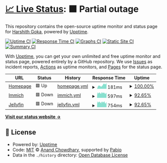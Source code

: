 # [📈 Live Status](https://tastelessjolt.github.io/upptime): <!--live status--> **🟧 Partial outage**

This repository contains the open-source uptime monitor and status page for [Harshith Goka](goka.dev), powered by [Upptime](https://github.com/upptime/upptime).

[![Uptime CI](https://github.com/tastelessjolt/upptime/workflows/Uptime%20CI/badge.svg)](https://github.com/tastelessjolt/upptime/actions?query=workflow%3A%22Uptime+CI%22)
[![Response Time CI](https://github.com/tastelessjolt/upptime/workflows/Response%20Time%20CI/badge.svg)](https://github.com/tastelessjolt/upptime/actions?query=workflow%3A%22Response+Time+CI%22)
[![Graphs CI](https://github.com/tastelessjolt/upptime/workflows/Graphs%20CI/badge.svg)](https://github.com/tastelessjolt/upptime/actions?query=workflow%3A%22Graphs+CI%22)
[![Static Site CI](https://github.com/tastelessjolt/upptime/workflows/Static%20Site%20CI/badge.svg)](https://github.com/tastelessjolt/upptime/actions?query=workflow%3A%22Static+Site+CI%22)
[![Summary CI](https://github.com/tastelessjolt/upptime/workflows/Summary%20CI/badge.svg)](https://github.com/tastelessjolt/upptime/actions?query=workflow%3A%22Summary+CI%22)

With [Upptime](https://upptime.js.org), you can get your own unlimited and free uptime monitor and status page, powered entirely by a GitHub repository. We use [Issues](https://github.com/tastelessjolt/upptime/issues) as incident reports, [Actions](https://github.com/tastelessjolt/upptime/actions) as uptime monitors, and [Pages](https://tastelessjolt.github.io/upptime) for the status page.

<!--start: status pages-->
<!-- This summary is generated by Upptime (https://github.com/upptime/upptime) -->
<!-- Do not edit this manually, your changes will be overwritten -->
<!-- prettier-ignore -->
| URL | Status | History | Response Time | Uptime |
| --- | ------ | ------- | ------------- | ------ |
| <img alt="" src="https://icons.duckduckgo.com/ip3/goka.dev.ico" height="13"> [Homepage](https://goka.dev) | 🟩 Up | [homepage.yml](https://github.com/tastelessjolt/upptime/commits/HEAD/history/homepage.yml) | <details><summary><img alt="Response time graph" src="./graphs/homepage/response-time-week.png" height="20"> 181ms</summary><br><a href="https://goka.dev/history/homepage"><img alt="Response time 183" src="https://img.shields.io/endpoint?url=https%3A%2F%2Fraw.githubusercontent.com%2Ftastelessjolt%2Fupptime%2FHEAD%2Fapi%2Fhomepage%2Fresponse-time.json"></a><br><a href="https://goka.dev/history/homepage"><img alt="24-hour response time 270" src="https://img.shields.io/endpoint?url=https%3A%2F%2Fraw.githubusercontent.com%2Ftastelessjolt%2Fupptime%2FHEAD%2Fapi%2Fhomepage%2Fresponse-time-day.json"></a><br><a href="https://goka.dev/history/homepage"><img alt="7-day response time 181" src="https://img.shields.io/endpoint?url=https%3A%2F%2Fraw.githubusercontent.com%2Ftastelessjolt%2Fupptime%2FHEAD%2Fapi%2Fhomepage%2Fresponse-time-week.json"></a><br><a href="https://goka.dev/history/homepage"><img alt="30-day response time 185" src="https://img.shields.io/endpoint?url=https%3A%2F%2Fraw.githubusercontent.com%2Ftastelessjolt%2Fupptime%2FHEAD%2Fapi%2Fhomepage%2Fresponse-time-month.json"></a><br><a href="https://goka.dev/history/homepage"><img alt="1-year response time 183" src="https://img.shields.io/endpoint?url=https%3A%2F%2Fraw.githubusercontent.com%2Ftastelessjolt%2Fupptime%2FHEAD%2Fapi%2Fhomepage%2Fresponse-time-year.json"></a></details> | <details><summary><a href="https://goka.dev/history/homepage">100.00%</a></summary><a href="https://goka.dev/history/homepage"><img alt="All-time uptime 100.00%" src="https://img.shields.io/endpoint?url=https%3A%2F%2Fraw.githubusercontent.com%2Ftastelessjolt%2Fupptime%2FHEAD%2Fapi%2Fhomepage%2Fuptime.json"></a><br><a href="https://goka.dev/history/homepage"><img alt="24-hour uptime 100.00%" src="https://img.shields.io/endpoint?url=https%3A%2F%2Fraw.githubusercontent.com%2Ftastelessjolt%2Fupptime%2FHEAD%2Fapi%2Fhomepage%2Fuptime-day.json"></a><br><a href="https://goka.dev/history/homepage"><img alt="7-day uptime 100.00%" src="https://img.shields.io/endpoint?url=https%3A%2F%2Fraw.githubusercontent.com%2Ftastelessjolt%2Fupptime%2FHEAD%2Fapi%2Fhomepage%2Fuptime-week.json"></a><br><a href="https://goka.dev/history/homepage"><img alt="30-day uptime 100.00%" src="https://img.shields.io/endpoint?url=https%3A%2F%2Fraw.githubusercontent.com%2Ftastelessjolt%2Fupptime%2FHEAD%2Fapi%2Fhomepage%2Fuptime-month.json"></a><br><a href="https://goka.dev/history/homepage"><img alt="1-year uptime 100.00%" src="https://img.shields.io/endpoint?url=https%3A%2F%2Fraw.githubusercontent.com%2Ftastelessjolt%2Fupptime%2FHEAD%2Fapi%2Fhomepage%2Fuptime-year.json"></a></details>
| <img alt="" src="https://icons.duckduckgo.com/ip3/immich.goka.dev.ico" height="13"> [Immich](https://immich.goka.dev) | 🟥 Down | [immich.yml](https://github.com/tastelessjolt/upptime/commits/HEAD/history/immich.yml) | <details><summary><img alt="Response time graph" src="./graphs/immich/response-time-week.png" height="20"> 597ms</summary><br><a href="https://goka.dev/history/immich"><img alt="Response time 1771" src="https://img.shields.io/endpoint?url=https%3A%2F%2Fraw.githubusercontent.com%2Ftastelessjolt%2Fupptime%2FHEAD%2Fapi%2Fimmich%2Fresponse-time.json"></a><br><a href="https://goka.dev/history/immich"><img alt="24-hour response time 620" src="https://img.shields.io/endpoint?url=https%3A%2F%2Fraw.githubusercontent.com%2Ftastelessjolt%2Fupptime%2FHEAD%2Fapi%2Fimmich%2Fresponse-time-day.json"></a><br><a href="https://goka.dev/history/immich"><img alt="7-day response time 597" src="https://img.shields.io/endpoint?url=https%3A%2F%2Fraw.githubusercontent.com%2Ftastelessjolt%2Fupptime%2FHEAD%2Fapi%2Fimmich%2Fresponse-time-week.json"></a><br><a href="https://goka.dev/history/immich"><img alt="30-day response time 590" src="https://img.shields.io/endpoint?url=https%3A%2F%2Fraw.githubusercontent.com%2Ftastelessjolt%2Fupptime%2FHEAD%2Fapi%2Fimmich%2Fresponse-time-month.json"></a><br><a href="https://goka.dev/history/immich"><img alt="1-year response time 1771" src="https://img.shields.io/endpoint?url=https%3A%2F%2Fraw.githubusercontent.com%2Ftastelessjolt%2Fupptime%2FHEAD%2Fapi%2Fimmich%2Fresponse-time-year.json"></a></details> | <details><summary><a href="https://goka.dev/history/immich">92.65%</a></summary><a href="https://goka.dev/history/immich"><img alt="All-time uptime 98.46%" src="https://img.shields.io/endpoint?url=https%3A%2F%2Fraw.githubusercontent.com%2Ftastelessjolt%2Fupptime%2FHEAD%2Fapi%2Fimmich%2Fuptime.json"></a><br><a href="https://goka.dev/history/immich"><img alt="24-hour uptime 85.15%" src="https://img.shields.io/endpoint?url=https%3A%2F%2Fraw.githubusercontent.com%2Ftastelessjolt%2Fupptime%2FHEAD%2Fapi%2Fimmich%2Fuptime-day.json"></a><br><a href="https://goka.dev/history/immich"><img alt="7-day uptime 92.65%" src="https://img.shields.io/endpoint?url=https%3A%2F%2Fraw.githubusercontent.com%2Ftastelessjolt%2Fupptime%2FHEAD%2Fapi%2Fimmich%2Fuptime-week.json"></a><br><a href="https://goka.dev/history/immich"><img alt="30-day uptime 95.94%" src="https://img.shields.io/endpoint?url=https%3A%2F%2Fraw.githubusercontent.com%2Ftastelessjolt%2Fupptime%2FHEAD%2Fapi%2Fimmich%2Fuptime-month.json"></a><br><a href="https://goka.dev/history/immich"><img alt="1-year uptime 98.46%" src="https://img.shields.io/endpoint?url=https%3A%2F%2Fraw.githubusercontent.com%2Ftastelessjolt%2Fupptime%2FHEAD%2Fapi%2Fimmich%2Fuptime-year.json"></a></details>
| <img alt="" src="https://icons.duckduckgo.com/ip3/jellyfin.goka.dev.ico" height="13"> [Jellyfin](https://jellyfin.goka.dev) | 🟥 Down | [jellyfin.yml](https://github.com/tastelessjolt/upptime/commits/HEAD/history/jellyfin.yml) | <details><summary><img alt="Response time graph" src="./graphs/jellyfin/response-time-week.png" height="20"> 754ms</summary><br><a href="https://goka.dev/history/jellyfin"><img alt="Response time 1603" src="https://img.shields.io/endpoint?url=https%3A%2F%2Fraw.githubusercontent.com%2Ftastelessjolt%2Fupptime%2FHEAD%2Fapi%2Fjellyfin%2Fresponse-time.json"></a><br><a href="https://goka.dev/history/jellyfin"><img alt="24-hour response time 755" src="https://img.shields.io/endpoint?url=https%3A%2F%2Fraw.githubusercontent.com%2Ftastelessjolt%2Fupptime%2FHEAD%2Fapi%2Fjellyfin%2Fresponse-time-day.json"></a><br><a href="https://goka.dev/history/jellyfin"><img alt="7-day response time 754" src="https://img.shields.io/endpoint?url=https%3A%2F%2Fraw.githubusercontent.com%2Ftastelessjolt%2Fupptime%2FHEAD%2Fapi%2Fjellyfin%2Fresponse-time-week.json"></a><br><a href="https://goka.dev/history/jellyfin"><img alt="30-day response time 747" src="https://img.shields.io/endpoint?url=https%3A%2F%2Fraw.githubusercontent.com%2Ftastelessjolt%2Fupptime%2FHEAD%2Fapi%2Fjellyfin%2Fresponse-time-month.json"></a><br><a href="https://goka.dev/history/jellyfin"><img alt="1-year response time 1603" src="https://img.shields.io/endpoint?url=https%3A%2F%2Fraw.githubusercontent.com%2Ftastelessjolt%2Fupptime%2FHEAD%2Fapi%2Fjellyfin%2Fresponse-time-year.json"></a></details> | <details><summary><a href="https://goka.dev/history/jellyfin">92.65%</a></summary><a href="https://goka.dev/history/jellyfin"><img alt="All-time uptime 95.17%" src="https://img.shields.io/endpoint?url=https%3A%2F%2Fraw.githubusercontent.com%2Ftastelessjolt%2Fupptime%2FHEAD%2Fapi%2Fjellyfin%2Fuptime.json"></a><br><a href="https://goka.dev/history/jellyfin"><img alt="24-hour uptime 85.14%" src="https://img.shields.io/endpoint?url=https%3A%2F%2Fraw.githubusercontent.com%2Ftastelessjolt%2Fupptime%2FHEAD%2Fapi%2Fjellyfin%2Fuptime-day.json"></a><br><a href="https://goka.dev/history/jellyfin"><img alt="7-day uptime 92.65%" src="https://img.shields.io/endpoint?url=https%3A%2F%2Fraw.githubusercontent.com%2Ftastelessjolt%2Fupptime%2FHEAD%2Fapi%2Fjellyfin%2Fuptime-week.json"></a><br><a href="https://goka.dev/history/jellyfin"><img alt="30-day uptime 95.94%" src="https://img.shields.io/endpoint?url=https%3A%2F%2Fraw.githubusercontent.com%2Ftastelessjolt%2Fupptime%2FHEAD%2Fapi%2Fjellyfin%2Fuptime-month.json"></a><br><a href="https://goka.dev/history/jellyfin"><img alt="1-year uptime 95.17%" src="https://img.shields.io/endpoint?url=https%3A%2F%2Fraw.githubusercontent.com%2Ftastelessjolt%2Fupptime%2FHEAD%2Fapi%2Fjellyfin%2Fuptime-year.json"></a></details>

<!--end: status pages-->

[**Visit our status website →**](https://tastelessjolt.github.io/upptime)

## 📄 License

- Powered by: [Upptime](https://github.com/upptime/upptime)
- Code: [MIT](./LICENSE) © [Anand Chowdhary](https://anandchowdhary.com), supported by [Pabio](https://pabio.com)
- Data in the `./history` directory: [Open Database License](https://opendatacommons.org/licenses/odbl/1-0/)
